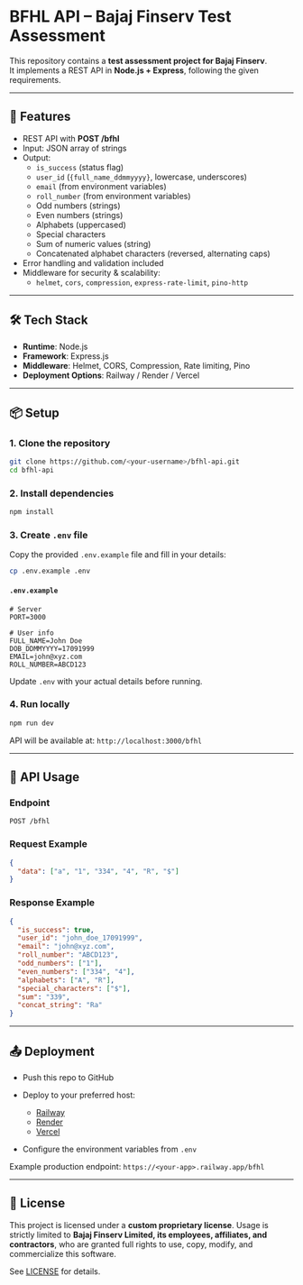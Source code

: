 # BFHL API – Bajaj Finserv Test Assessment

This repository contains a **test assessment project for Bajaj Finserv**.  
It implements a REST API in **Node.js + Express**, following the given requirements.

---

## 🚀 Features
- REST API with **POST /bfhl**
- Input: JSON array of strings
- Output:
  - `is_success` (status flag)
  - `user_id` (`{full_name_ddmmyyyy}`, lowercase, underscores)
  - `email` (from environment variables)
  - `roll_number` (from environment variables)
  - Odd numbers (strings)
  - Even numbers (strings)
  - Alphabets (uppercased)
  - Special characters
  - Sum of numeric values (string)
  - Concatenated alphabet characters (reversed, alternating caps)
- Error handling and validation included
- Middleware for security & scalability:
  - `helmet`, `cors`, `compression`, `express-rate-limit`, `pino-http`

---

## 🛠 Tech Stack
- **Runtime**: Node.js
- **Framework**: Express.js
- **Middleware**: Helmet, CORS, Compression, Rate limiting, Pino
- **Deployment Options**: Railway / Render / Vercel

---

## 📦 Setup

### 1. Clone the repository
```bash
git clone https://github.com/<your-username>/bfhl-api.git
cd bfhl-api
````

### 2. Install dependencies

```bash
npm install
```

### 3. Create `.env` file

Copy the provided `.env.example` file and fill in your details:

```bash
cp .env.example .env
```

#### `.env.example`

```env
# Server
PORT=3000

# User info
FULL_NAME=John Doe
DOB_DDMMYYYY=17091999
EMAIL=john@xyz.com
ROLL_NUMBER=ABCD123
```

Update `.env` with your actual details before running.

### 4. Run locally

```bash
npm run dev
```

API will be available at:
`http://localhost:3000/bfhl`

---

## 📡 API Usage

### Endpoint

`POST /bfhl`

### Request Example

```json
{
  "data": ["a", "1", "334", "4", "R", "$"]
}
```

### Response Example

```json
{
  "is_success": true,
  "user_id": "john_doe_17091999",
  "email": "john@xyz.com",
  "roll_number": "ABCD123",
  "odd_numbers": ["1"],
  "even_numbers": ["334", "4"],
  "alphabets": ["A", "R"],
  "special_characters": ["$"],
  "sum": "339",
  "concat_string": "Ra"
}
```

---

## 📤 Deployment

* Push this repo to GitHub
* Deploy to your preferred host:

  * [Railway](https://railway.app)
  * [Render](https://render.com)
  * [Vercel](https://vercel.com)
* Configure the environment variables from `.env`

Example production endpoint:
`https://<your-app>.railway.app/bfhl`

---

## 📜 License

This project is licensed under a **custom proprietary license**.
Usage is strictly limited to **Bajaj Finserv Limited, its employees, affiliates, and contractors**,
who are granted full rights to use, copy, modify, and commercialize this software.

See [LICENSE](./LICENSE) for details.

```